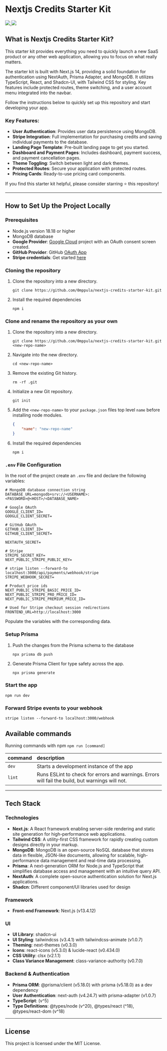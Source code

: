 # Nextjs Credits Starter Kit

<div>
    <a href="https://www.omarkraidie.com/projects">
        <img src="https://img.shields.io/badge/✨%20portfolio-1b1b1b?style=for-the-badge" />
    </a>
    <a href="https://www.linkedin.com/in/omarkraidie/">
        <img src="https://img.shields.io/badge/LinkedIn-%230073b1?style=for-the-badge&logo=linkedin&logoColor=white" />
    </a>
</div>

## What is Nextjs Credits Starter Kit?

This starter kit provides everything you need to quickly launch a new SaaS product or any other web application, allowing you to focus on what really matters.

The starter kit is built with Next.js 14, providing a solid foundation for authentication using NextAuth, Prisma Adapter, and MongoDB. It utilizes TypeScript, React, and Shadcn-UI, with Tailwind CSS for styling. Key features include protected routes, theme switching, and a user account menu integrated into the navbar.

Follow the instructions below to quickly set up this repository and start developing your app.

### Key Features:

-   **User Authentication**: Provides user data persistence using MongoDB.
-   **Stripe Integration**: Full implementation for purchasing credits and saving individual payments to the database.
-   **Landing Page Template**: Pre-built landing page to get you started.
-   **Dashboard and Payment Pages**: Includes dashboard, payment success, and payment cancellation pages.
-   **Theme Toggling**: Switch between light and dark themes.
-   **Protected Routes**: Secure your application with protected routes.
-   **Pricing Cards**: Ready-to-use pricing card components.

If you find this starter kit helpful, please consider starring ⭐ this repository!

---

## How to Set Up the Project Locally

### Prerequisites

-   Node.js version 18.18 or higher
-   MongoDB database
-   **Google Provider**: [Google Cloud](https://console.cloud.google.com/) project with an OAuth consent screen created.
-   **GitHub Provider**: GitHub [OAuth App](https://github.com/settings/developers)
-   **Stripe credentials**: Get started [here](https://stripe.com/)

### Cloning the repository

1. Clone the repository into a new directory.

    ```shell
    git clone https://github.com/0mppula/nextjs-credits-starter-kit.git
    ```

2. Install the required dependencies

    ```shell
    npm i
    ```

### Clone and rename the repository as your own

1. Clone the repository into a new directory.

    ```shell
    git clone https://github.com/0mppula/nextjs-credits-starter-kit.git <new-repo-name>
    ```

2. Navigate into the new directory.

    ```shell
    cd <new-repo-name>
    ```

3. Remove the existing Git history.

    ```shell
    rm -rf .git
    ```

4. Initialize a new Git repository.

    ```shell
    git init
    ```

5. Add the `<new-repo-name>` to your `package.json` files top level `name` before installing node modules.

    ```json
    {
    	"name": "new-repo-name"
    }
    ```

6. Install the required dependencies

    ```shell
    npm i
    ```

### `.env` File Configuration

In the root of the project create an `.env` file and declare the following variables:

```
# MongoDB database connection string
DATABASE_URL=mongodb+srv://<USERNAME>:<PASSWORD>@<HOST>/<DATABASE_NAME>

# Google OAuth
GOOGLE_CLIENT_ID=
GOOGLE_CLIENT_SECRET=

# GitHub OAuth
GITHUB_CLIENT_ID=
GITHUB_CLIENT_SECRET=

NEXTAUTH_SECRET=

# Stripe
STRIPE_SECRET_KEY=
NEXT_PUBLIC_STRIPE_PUBLIC_KEY=

# stripe listen --forward-to localhost:3000/api/payments/webhook/stripe
STRIPE_WEBHOOK_SECRET=

# Product price ids
NEXT_PUBLIC_STRIPE_BASIC_PRICE_ID=
NEXT_PUBLIC_STRIPE_PRO_PRICE_ID=
NEXT_PUBLIC_STRIPE_PREMIUM_PRICE_ID=

# Used for Stripe checkout session redirections
FRONTEND_URL=http://localhost:3000
```

Populate the variables with the corresponding data.

### Setup Prisma

1. Push the changes from the Prisma schema to the database

    ```shell
    npx prisma db push
    ```

2. Generate Prisma Client for type safety across the app.

    ```shell
    npx prisma generate
    ```

### Start the app

```shell
npm run dev
```

### Forward Stripe events to your webhook

```shell
stripe listen --forward-to localhost:3000/webhook
```

## Available commands

Running commands with npm `npm run [command]`

| command | description                                                                                      |
| :------ | :----------------------------------------------------------------------------------------------- |
| `dev`   | Starts a development instance of the app                                                         |
| `lint`  | Runs ESLint to check for errors and warnings. Errors will fail the build, but warnings will not. |

---

## Tech Stack

### Technologies

-   **Next.js**: A React framework enabling server-side rendering and static site generation for high-performance web applications.
-   **Tailwind CSS**: A utility-first CSS framework for rapidly creating custom designs directly in your markup.
-   **MongoDB**: MongoDB is an open-source NoSQL database that stores data in flexible, JSON-like documents, allowing for scalable, high-performance data management and real-time data processing.
-   **Prisma**: A next-generation ORM for Node.js and TypeScript that simplifies database access and management with an intuitive query API.
-   **NextAuth**: A complete open-source authentication solution for Next.js applications.
-   **Shadcn**: Different component/UI libraries used for design

### Framework

-   **Front-end Framework**: Next.js (v13.4.12)

### UI

-   **UI Library**: shadcn-ui
-   **UI Styling**: tailwindcss (v3.4.1) with tailwindcss-animate (v1.0.7)
-   **Theming**: next-themes (v0.3.0)
-   **Icons**: react-icons (v5.3.0) & lucide-react (v0.434.0)
-   **CSS Utility**: clsx (v2.1.1)
-   **Class Variance Management**: class-variance-authority (v0.7.0)

### Backend & Authentication

-   **Prisma ORM**: @prisma/client (v5.18.0) with prisma (v5.18.0) as a dev dependency
-   **User Authentication**: next-auth (v4.24.7) with prisma-adapter (v1.0.7)
-   **TypeScript**: (v^5)
-   **Type Definitions**: @types/node (v^20), @types/react (^18), @types/react-dom (v^18)

---

## License

This project is licensed under the MIT License.
